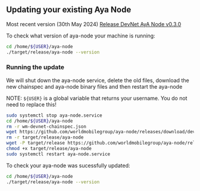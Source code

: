 ## Updating your existing Aya Node

Most recent version (30th May 2024)
[Release DevNet AyA Node v0.3.0](https://github.com/worldmobilegroup/aya-node/releases/tag/devnet-v0.3.0)

To check what version of aya-node your machine is running:
```bash
cd /home/${USER}/aya-node
./target/release/aya-node --version
```

### Running the update
We will shut down the aya-node service, delete the old files, download the new chainspec and aya-node binary files and then restart the aya-node

NOTE: `${USER}` is a global variable that returns your username.  You do not need to replace this!


```bash
sudo systemctl stop aya-node.service
cd /home/${USER}/aya-node
rm -r wm-devnet-chainspec.json
wget https://github.com/worldmobilegroup/aya-node/releases/download/devnet-v0.3.0/wm-devnet-chainspec.json
rm -r target/release/aya-node
wget -P target/release https://github.com/worldmobilegroup/aya-node/releases/download/devnet-v0.3.0/aya-node
chmod +x target/release/aya-node
sudo systemctl restart aya-node.service
```

To check your aya-node was sucessfully updated:
```bash
cd /home/${USER}/aya-node
./target/release/aya-node --version
```
